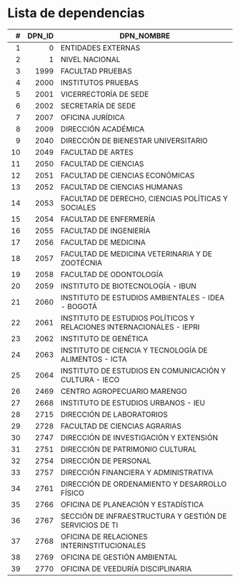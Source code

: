 # Lista de dependencias

| #   | DPN_ID | DPN_NOMBRE                                          |
|----:|-------:|-----------------------------------------------------|
|   1 |      0 | ENTIDADES EXTERNAS                                 |
|   2 |      1 | NIVEL NACIONAL                                    |
|   3 |   1999 | FACULTAD PRUEBAS                                  |
|   4 |   2000 | INSTITUTOS PRUEBAS                                |
|   5 |   2001 | VICERRECTORÍA DE SEDE                            |
|   6 |   2002 | SECRETARÍA DE SEDE                               |
|   7 |   2007 | OFICINA JURÍDICA                                 |
|   8 |   2009 | DIRECCIÓN ACADÉMICA                              |
|   9 |   2040 | DIRECCIÓN DE BIENESTAR UNIVERSITARIO             |
|  10 |   2049 | FACULTAD DE ARTES                                |
|  11 |   2050 | FACULTAD DE CIENCIAS                             |
|  12 |   2051 | FACULTAD DE CIENCIAS ECONÓMICAS                  |
|  13 |   2052 | FACULTAD DE CIENCIAS HUMANAS                     |
|  14 |   2053 | FACULTAD DE DERECHO, CIENCIAS POLÍTICAS Y SOCIALES |
|  15 |   2054 | FACULTAD DE ENFERMERÍA                           |
|  16 |   2055 | FACULTAD DE INGENIERÍA                           |
|  17 |   2056 | FACULTAD DE MEDICINA                             |
|  18 |   2057 | FACULTAD DE MEDICINA VETERINARIA Y DE ZOOTÉCNIA  |
|  19 |   2058 | FACULTAD DE ODONTOLOGÍA                         |
|  20 |   2059 | INSTITUTO DE BIOTECNOLOGÍA - IBUN               |
|  21 |   2060 | INSTITUTO DE ESTUDIOS AMBIENTALES - IDEA - BOGOTÁ |
|  22 |   2061 | INSTITUTO DE ESTUDIOS POLÍTICOS Y RELACIONES INTERNACIONALES - IEPRI |
|  23 |   2062 | INSTITUTO DE GENÉTICA                          |
|  24 |   2063 | INSTITUTO DE CIENCIA Y TECNOLOGÍA DE ALIMENTOS - ICTA |
|  25 |   2064 | INSTITUTO DE ESTUDIOS EN COMUNICACIÓN Y CULTURA - IECO |
|  26 |   2469 | CENTRO AGROPECUARIO MARENGO                   |
|  27 |   2668 | INSTITUTO DE ESTUDIOS URBANOS - IEU            |
|  28 |   2715 | DIRECCIÓN DE LABORATORIOS                     |
|  29 |   2728 | FACULTAD DE CIENCIAS AGRARIAS                 |
|  30 |   2747 | DIRECCIÓN DE INVESTIGACIÓN Y EXTENSIÓN         |
|  31 |   2751 | DIRECCIÓN DE PATRIMONIO CULTURAL              |
|  32 |   2754 | DIRECCIÓN DE PERSONAL                         |
|  33 |   2757 | DIRECCIÓN FINANCIERA Y ADMINISTRATIVA        |
|  34 |   2761 | DIRECCIÓN DE ORDENAMIENTO Y DESARROLLO FÍSICO |
|  35 |   2766 | OFICINA DE PLANEACIÓN Y ESTADÍSTICA          |
|  36 |   2767 | SECCIÓN DE INFRAESTRUCTURA Y GESTIÓN DE SERVICIOS DE TI |
|  37 |   2768 | OFICINA DE RELACIONES INTERINSTITUCIONALES   |
|  38 |   2769 | OFICINA DE GESTIÓN AMBIENTAL                 |
|  39 |   2770 | OFICINA DE VEEDURÍA DISCIPLINARIA           |
